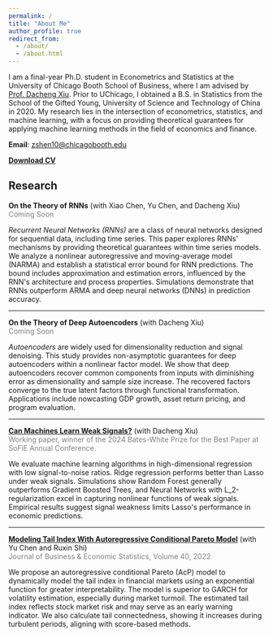 ```yaml
---
permalink: /
title: "About Me"
author_profile: true
redirect_from: 
  - /about/
  - /about.html
---
```


I am a final-year Ph.D. student in Econometrics and Statistics at the University of Chicago Booth School of Business, where I am advised by [Prof. Dacheng Xiu](https://dachxiu.chicagobooth.edu/). Prior to UChicago, I obtained a B.S. in Statistics from the School of the Gifted Young, University of Science and Technology of China in 2020. My research lies in the intersection of econometrics, statistics, and machine learning, with a focus on providing theoretical guarantees for applying machine learning methods in the field of economics and finance.

**Email**: zshen10@chicagobooth.edu

**[Download CV](_pages/CV.pdf)** 

## Research
**On the Theory of RNNs** (with Xiao Chen, Yu Chen, and Dacheng Xiu)  
<span style="color:gray;">Coming Soon</span>

_Recurrent Neural Networks (RNNs)_ are a class of neural networks designed for sequential data, including time series. This paper explores RNNs' mechanisms by providing theoretical guarantees within time series models. We analyze a nonlinear autoregressive and moving-average model (NARMA) and establish a statistical error bound for RNN predictions. The bound includes approximation and estimation errors, influenced by the RNN's architecture and process properties. Simulations demonstrate that RNNs outperform ARMA and deep neural networks (DNNs) in prediction accuracy.

---

**On the Theory of Deep Autoencoders** (with Dacheng Xiu)  
<span style="color:gray;">Coming Soon</span>

_Autoencoders_ are widely used for dimensionality reduction and signal denoising. This study provides non-asymptotic guarantees for deep autoencoders within a nonlinear factor model. We show that deep autoencoders recover common components from inputs with diminishing error as dimensionality and sample size increase. The recovered factors converge to the true latent factors through functional transformation. Applications include nowcasting GDP growth, asset return pricing, and program evaluation.

---

**[Can Machines Learn Weak Signals?](https://papers.ssrn.com/sol3/papers.cfm?abstract_id=4722678)** (with Dacheng Xiu)  
<span style="color:gray;">Working paper, winner of the 2024 Bates-White Prize for the Best Paper at SoFiE Annual Conference.</span>

We evaluate machine learning algorithms in high-dimensional regression with low signal-to-noise ratios. Ridge regression performs better than Lasso under weak signals. Simulations show Random Forest generally outperforms Gradient Boosted Trees, and Neural Networks with L_2-regularization excel in capturing nonlinear functions of weak signals. Empirical results suggest signal weakness limits Lasso's performance in economic predictions.

---

**[Modeling Tail Index With Autoregressive Conditional Pareto Model](https://www.tandfonline.com/doi/abs/10.1080/07350015.2020.1832504)** (with Yu Chen and Ruxin Shi)  
<span style="color:gray;">Journal of Business & Economic Statistics, Volume 40, 2022</span>

We propose an autoregressive conditional Pareto (AcP) model to dynamically model the tail index in financial markets using an exponential function for greater interpretability. The model is superior to GARCH for volatility estimation, especially during market turmoil. The estimated tail index reflects stock market risk and may serve as an early warning indicator. We also calculate tail connectedness, showing it increases during turbulent periods, aligning with score-based methods.

